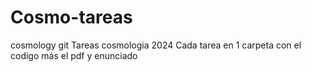 # Cosmo-tareas
cosmology git
Tareas cosmologia 2024
Cada tarea en 1 carpeta con el codigo más el pdf y enunciado
